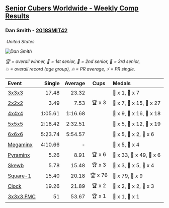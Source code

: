 <style>table {white-space: nowrap;}</style>
<link rel="stylesheet" type="text/css" href="/scw-comp/css/flags.css" />

## [Senior Cubers Worldwide - Weekly Comp Results](/scw-comp/results/)
### Dan Smith - [2018SMIT42](https://www.worldcubeassociation.org/persons/2018SMIT42)

<i class="flag flag-US" />&nbsp;United States

![Dan Smith](1570678334.png)

<span style="white-space: nowrap;">🏆 = overall winner</span>, <span style="white-space: nowrap;">🥇 = 1st senior</span>, <span style="white-space: nowrap;">🥈 = 2nd senior</span>, <span style="white-space: nowrap;">🥉 = 3rd senior</span>, <span style="white-space: nowrap;">💥 = overall record (age group)</span>, <span style="white-space: nowrap;">🔥 = PR average</span>, <span style="white-space: nowrap;">⚡ = PR single</span>.

| Event | Single | Average | Cups | Medals | Achievements|
| :-- | --: | --: | :--: | :-- | :-- |
| [3x3x3](333.md) | 17.48 | 23.32 |  | 🥈 x 1, 🥉 x 7 | 💥 x 2, 🔥 x 13, ⚡ x 10 |
| [2x2x2](222.md) | 3.49 | 7.53 | 🏆 x 3 | 🥇 x 7, 🥈 x 15, 🥉 x 27 | 💥 x 4, 🔥 x 4, ⚡ x 7 |
| [4x4x4](444.md) | 1:05.61 | 1:16.68 |  | 🥇 x 9, 🥈 x 16, 🥉 x 18 | 💥 x 1, 🔥 x 11, ⚡ x 6 |
| [5x5x5](555.md) | 2:18.42 | 2:32.51 |  | 🥇 x 5, 🥈 x 12, 🥉 x 19 | 💥 x 1, 🔥 x 3, ⚡ x 3 |
| [6x6x6](666.md) | 5:23.74 | 5:54.57 |  | 🥇 x 5, 🥈 x 2, 🥉 x 6 | 💥 x 1, 🔥 x 1, ⚡ x 2 |
| [Megaminx](minx.md) | 4:10.66 | - |  | 🥈 x 5, 🥉 x 4 | ⚡ x 5 |
| [Pyraminx](pyram.md) | 5.26 | 8.91 | 🏆 x 6 | 🥇 x 33, 🥈 x 49, 🥉 x 6 | 💥 x 6, 🔥 x 4, ⚡ x 3 |
| [Skewb](skewb.md) | 5.78 | 15.48 | 🏆 x 3 | 🥇 x 3, 🥈 x 5, 🥉 x 4 | 💥 x 1, 🔥 x 6, ⚡ x 3 |
| [Square-1](sq1.md) | 15.40 | 20.18 | 🏆 x 76 | 🥇 x 79, 🥈 x 9 | 💥 x 12, 🔥 x 7, ⚡ x 7 |
| [Clock](clock.md) | 19.26 | 21.89 | 🏆 x 2 | 🥇 x 2, 🥈 x 2, 🥉 x 3 | 🔥 x 4, ⚡ x 4 |
| [3x3x3 FMC](333fm.md) | 51 | 53.67 | 🏆 x 1 | 🥇 x 1, 🥈 x 1 | 🔥 x 1, ⚡ x 2 |

<!-- Global site tag (gtag.js) - Google Analytics -->
<script async src="https://www.googletagmanager.com/gtag/js?id=UA-86348435-3"></script>
<script>window.dataLayer = window.dataLayer || []; function gtag() {dataLayer.push(arguments);} gtag('js', new Date()); gtag('config', 'UA-86348435-3');</script>
